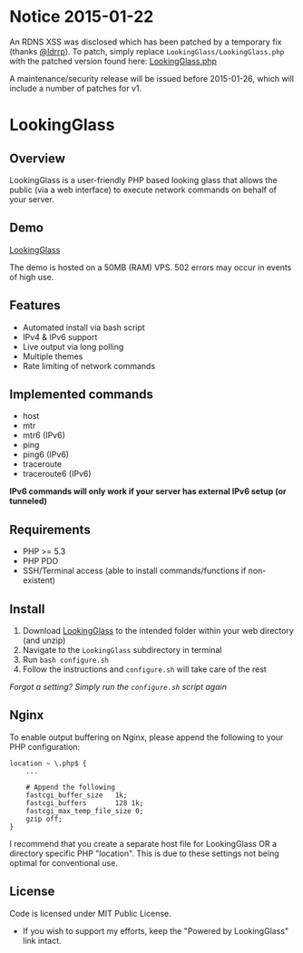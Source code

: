 # Notice 2015-01-22

An RDNS XSS was disclosed which has been patched by a temporary fix (thanks [@ldrrp](https://github.com/ldrrp)). To patch, simply replace `LookingGlass/LookingGlass.php` with the patched version found here: [LookingGlass.php](https://raw.githubusercontent.com/telephone/LookingGlass/a421a8e36d548c1bf33d52e123eea5a232dfa01f/LookingGlass/LookingGlass.php)

A maintenance/security release will be issued before 2015-01-26, which will include a number of patches for v1.

# LookingGlass

## Overview

LookingGlass is a user-friendly PHP based looking glass that allows the public (via a web interface) to execute network 
commands on behalf of your server.

## Demo

[LookingGlass](http://lg.iamtelephone.com)

The demo is hosted on a 50MB (RAM) VPS. 502 errors may occur in events of high use.

## Features

* Automated install via bash script
* IPv4 & IPv6 support
* Live output via long polling
* Multiple themes
* Rate limiting of network commands

## Implemented commands

* host
* mtr
* mtr6 (IPv6)
* ping
* ping6 (IPv6)
* traceroute
* traceroute6 (IPv6)

__IPv6 commands will only work if your server has external IPv6 setup (or tunneled)__

## Requirements

* PHP >= 5.3
* PHP PDO
* SSH/Terminal access (able to install commands/functions if non-existent)

## Install

1. Download [LookingGlass](https://github.com/downloads/telephone/LookingGlass/LookingGlass-1.2.0.zip) to the intended 
folder within your web directory (and unzip)
2. Navigate to the `LookingGlass` subdirectory in terminal
3. Run `bash configure.sh`
4. Follow the instructions and `configure.sh` will take care of the rest

_Forgot a setting? Simply run the `configure.sh` script again_

## Nginx

To enable output buffering on Nginx, please append the following to your PHP configuration:

```nginx
location ~ \.php$ {
    ...

    # Append the following
    fastcgi_buffer_size   1k;
    fastcgi_buffers       128 1k;
    fastcgi_max_temp_file_size 0;
    gzip off;
}
```

I recommend that you create a separate host file for LookingGlass OR a directory specific PHP "location". This is due 
to these settings not being optimal for conventional use.

## License

Code is licensed under MIT Public License.

* If you wish to support my efforts, keep the "Powered by LookingGlass" link intact.
